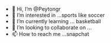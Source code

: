 - 👋 Hi, I’m @Peytongr
- 👀 I’m interested in ...sports like soccer
- 🌱 I’m currently learning ... basketball
- 💞️ I’m looking to collaborate on ...
- 📫 How to reach me ...snapchat

<!---
Peytongr/Peytongr is a ✨ special ✨ repository because its `README.md` (this file) appears on your GitHub profile.
You can click the Preview link to take a look at your changes.
--->
